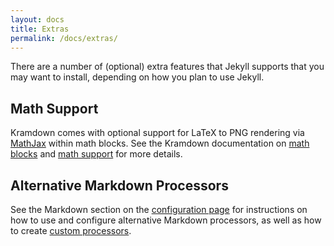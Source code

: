 ```yaml
---
layout: docs
title: Extras
permalink: /docs/extras/
---
```


There are a number of (optional) extra features that Jekyll supports that you
may want to install, depending on how you plan to use Jekyll.

## Math Support

Kramdown comes with optional support for LaTeX to PNG rendering via [MathJax](http://www.mathjax.org/) within math blocks. See the Kramdown documentation on [math blocks](http://kramdown.gettalong.org/syntax.html#math-blocks) and [math support](http://kramdown.gettalong.org/converter/html.html#math-support) for more details.

## Alternative Markdown Processors

See the Markdown section on the
[configuration page](/docs/configuration/#markdown-options) for instructions
on how to use and configure alternative Markdown processors, as well as how to
 create [custom processors](/docs/configuration/#custom-markdown-processors).
